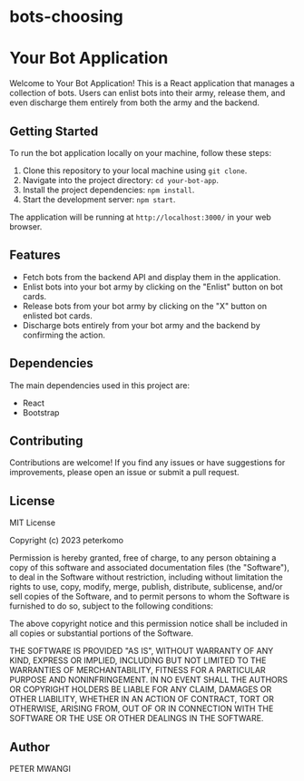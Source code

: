 # bots-choosing
# Your Bot Application

Welcome to Your Bot Application! This is a React application that manages a collection of bots. Users can enlist bots into their army, release them, and even discharge them entirely from both the army and the backend.

## Getting Started

To run the bot application locally on your machine, follow these steps:

1. Clone this repository to your local machine using `git clone`.
2. Navigate into the project directory: `cd your-bot-app`.
3. Install the project dependencies: `npm install`.
4. Start the development server: `npm start`.

The application will be running at `http://localhost:3000/` in your web browser.

## Features

- Fetch bots from the backend API and display them in the application.
- Enlist bots into your bot army by clicking on the "Enlist" button on bot cards.
- Release bots from your bot army by clicking on the "X" button on enlisted bot cards.
- Discharge bots entirely from your bot army and the backend by confirming the action.


## Dependencies

The main dependencies used in this project are:

- React
- Bootstrap

## Contributing

Contributions are welcome! If you find any issues or have suggestions for improvements, please open an issue or submit a pull request.

## License
MIT License

Copyright (c) 2023 peterkomo

Permission is hereby granted, free of charge, to any person obtaining a copy
of this software and associated documentation files (the "Software"), to deal
in the Software without restriction, including without limitation the rights
to use, copy, modify, merge, publish, distribute, sublicense, and/or sell
copies of the Software, and to permit persons to whom the Software is
furnished to do so, subject to the following conditions:

The above copyright notice and this permission notice shall be included in all
copies or substantial portions of the Software.

THE SOFTWARE IS PROVIDED "AS IS", WITHOUT WARRANTY OF ANY KIND, EXPRESS OR
IMPLIED, INCLUDING BUT NOT LIMITED TO THE WARRANTIES OF MERCHANTABILITY,
FITNESS FOR A PARTICULAR PURPOSE AND NONINFRINGEMENT. IN NO EVENT SHALL THE
AUTHORS OR COPYRIGHT HOLDERS BE LIABLE FOR ANY CLAIM, DAMAGES OR OTHER
LIABILITY, WHETHER IN AN ACTION OF CONTRACT, TORT OR OTHERWISE, ARISING FROM,
OUT OF OR IN CONNECTION WITH THE SOFTWARE OR THE USE OR OTHER DEALINGS IN THE
SOFTWARE.


## Author
PETER MWANGI


